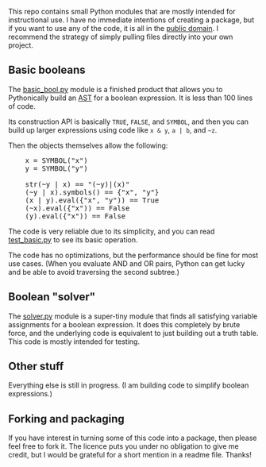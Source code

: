 This repo contains small Python modules that are mostly intended
for instructional use. I have no immediate intentions of creating
a package, but if you want to use any of the code, it is all in
the [public domain](LICENSE). I recommend the strategy of simply
pulling files directly into your own project.

## Basic booleans ##

The [basic_bool.py](./basic_bool.py) module is a finished product
that allows you to Pythonically build an [AST](https://en.wikipedia.org/wiki/Abstract_syntax_tree)
for a boolean expression.  It is less than 100 lines of code.

Its construction API is basically `TRUE`, `FALSE`, and `SYMBOL`,
and then you can build up larger expressions using code like
`x & y`, `a | b`, and `~z`.

Then the objects themselves allow the following:

<pre>
    x = SYMBOL("x")
    y = SYMBOL("y")

    str(~y | x) == "(~y)|(x)"
    (~y | x).symbols() == {"x", "y"}
    (x | y).eval({"x", "y")) == True
    (~x).eval({"x")) == False
    (y).eval({"x")) == False
</pre>

The code is very reliable due to its simplicity, and you can read
[test_basic.py](./test_basic.py) to see its basic operation.

The code has no optimizations, but the performance should be fine
for most use cases.  (When you evaluate AND and OR pairs, Python
can get lucky and be able to avoid traversing the second
subtree.)

## Boolean "solver" ##

The [solver.py](./solver.py) module is a super-tiny module that finds
all satisfying variable assignments for a boolean expression.  It does
this completely by brute force, and the underlying code is equivalent
to just building out a truth table.  This code is mostly intended for
testing.

## Other stuff ##

Everything else is still in progress. (I am building code to simplify
boolean expressions.)

## Forking and packaging ##

If you have interest in turning some of this code into a package, then
please feel free to fork it. The licence puts you under no obligation
to give me credit, but I would be grateful for a short mention in a
readme file.  Thanks!
